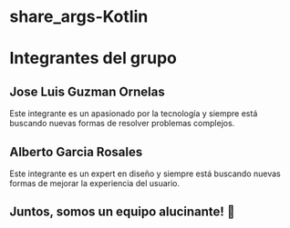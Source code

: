 # share_args-Kotlin
# Integrantes del grupo

## Jose Luis Guzman Ornelas
Este integrante es un apasionado por la tecnología y siempre está buscando nuevas formas de resolver problemas complejos.

## Alberto Garcia Rosales
Este integrante es un expert en diseño y siempre está buscando nuevas formas de mejorar la experiencia del usuario.

## Juntos, somos un equipo alucinante! 🚀
